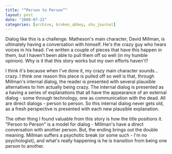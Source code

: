 ```yaml
---
title: "“Person to Person”"
layout: post
date: "2009-07-22"
categories: [archive, broken_abbey, shu_journal]
---
```


Dialog like this is a challenge. Matheson's main character, David Millman, is
ultimately having a conversation with himself. He's the crazy guy who hears
voices in his head. I've written a couple of pieces that have this happen in
them, but I haven't been able to pull them off so well (in my humble opinion).
Why is it that this story works but my own efforts haven't?

I think it's because when I've done it, my crazy main character sounds... crazy.
I think one reason this piece is pulled off so well is that, through Millman's
internal dialog, the reader is presented with several plausible alternatives to
him actually being crazy. The internal dialog is presented as a having a series
of explanations that all have the appearance of an external dialog - some
through technology, one as communication with the dead. All are direct dialogs -
person to person. So this internal dialog never gets old, as a fresh perspective
is presented with each new plausible explanation.

The other thing I found valuable from this story is how the title positions it.
"Person to Person" is a model for dialog - Millman's have a direct conversation
with another person. But, the ending brings out the double meaning. Millman
suffers a psychotic break (or some such - I'm no psychologist), and what's
really happening is he is transition from being one person to another.
